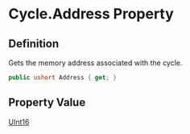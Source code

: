 # Cycle.Address Property
## Definition

Gets the memory address associated with the cycle.

```c#
public ushort Address { get; }
```

## Property Value

[UInt16](https://learn.microsoft.com/en-gb/dotnet/api/System.UInt16)
